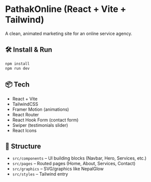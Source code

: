 # PathakOnline (React + Vite + Tailwind)

A clean, animated marketing site for an online service agency.

## 🛠️ Install & Run
```bash
npm install
npm run dev
```

## 📦 Tech
- React + Vite
- TailwindCSS
- Framer Motion (animations)
- React Router
- React Hook Form (contact form)
- Swiper (testimonials slider)
- React Icons

## 📁 Structure
- `src/components` – UI building blocks (Navbar, Hero, Services, etc.)
- `src/pages` – Routed pages (Home, About, Services, Contact)
- `src/graphics` – SVG/graphics like NepalGlow
- `src/styles` – Tailwind entry
